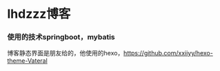 # lhdzzz博客
### 使用的技术springboot，mybatis
博客静态界面是朋友给的，他使用的hexo，https://github.com/xxiiyy/hexo-theme-Vateral

